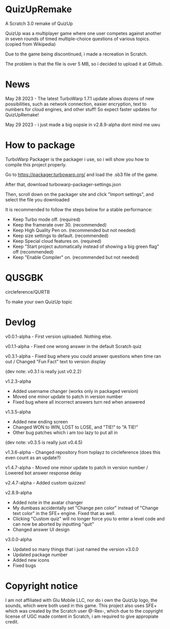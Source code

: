 # QuizUpRemake
A Scratch 3.0 remake of QuizUp

QuizUp was a multiplayer game where one user competes against another in seven rounds of timed multiple-choice questions of various topics. (copied from Wikipedia)

Due to the game being discontinued, i made a recreation in Scratch.

The problem is that the file is over 5 MB, so i decided to upload it at Github.

# News

May 28 2023 - The latest TurboWarp 1.7.1 update allows dozens of new possibilities, such as network connection, easier encryption, text to numbers for cloud engines, and other stuff!
So expect faster updates for QuizUpRemake!

May 29 2023 - i just made a big oopsie in v2.8.9-alpha dont mind me uwu

# How to package

TurboWarp Packager is the packager i use, so i will show you how to compile this project properly.

Go to https://packager.turbowarp.org/ and load the .sb3 file of the game.

After that, download turbowarp-packager-settings.json

Then, scroll down on the packager site and click "Import settings", and select the file you downloaded

It is recommended to follow the steps below for a stable performance:

- Keep Turbo mode off. (required)
- Keep the framerate over 30. (recommended)
- Keep High Quality Pen on. (recommended but not needed)
- Keep size settings to default. (recommended)
- Keep Special cloud features on. (required)
- Keep "Start project automatically instead of showing a big green flag" off (recommended)
- Keep "Enable Compiler" on. (recommended but not needed)

# QUSGBK

circleference/QURTB

To make your own QuizUp topic

# Devlog

v0.0.1-alpha - First version uploaded. Nothing else.

v0.1.1-alpha - Fixed one wrong answer in the default Scratch quiz

v0.3.1-alpha - Fixed bug where you could answer questions when time ran out / Changed "Fun Fact" text to version display

(dev note: v0.3.1 is really just v0.2.2)

v1.2.3-alpha

- Added username changer (works only in packaged version)
- Moved one minor update to patch in version number
- Fixed bug where all incorrect answers turn red when answered

v1.3.5-alpha

- Added new ending screen
- Changed WON to WIN, LOST to LOSE, and "TIE!" to "A TIE!"
- Other bug patches which i am too lazy to put all in

(dev note: v0.3.5 is really just v0.4.5)

v1.3.6-alpha - Changed repository from tvplayz to circleference (does this even count as an update?)

v1.4.7-alpha - Moved one minor update to patch in version number / Lowered bot answer response delay

v2.4.7-alpha - Added custom quizzes!

v2.8.9-alpha

- Added note in the avatar changer
- My dumbass accidentally set "Change pen color" instead of "Change text color" in the SFE+ engine. Fixed that as well.
- Clicking "Custom quiz" will no longer force you to enter a level code and can now be aborted by inputting "quit"
- Changed answer UI design

v3.0.0-alpha

- Updated so many things that i just named the version v3.0.0
- Updated package number
- Added new icons 
- Fixed bugs

# Copyright notice
I am not affiliated with Glu Mobile LLC, nor do i own the QuizUp logo, the sounds, which were both used in this game.
This project also uses SFE+ which was created by the Scratch user @-Rex-, which due to the copyright license of UGC made content in Scratch, i am required to give appropiate credit.
